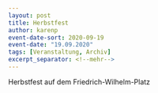 ```yaml
---
layout: post
title: Herbstfest
author: karenp
event-date-sort: 2020-09-19
event-date: "19.09.2020"
tags: [Veranstaltung, Archiv]
excerpt_separator: <!--mehr-->
---
```


Herbstfest auf dem Friedrich-Wilhelm-Platz
